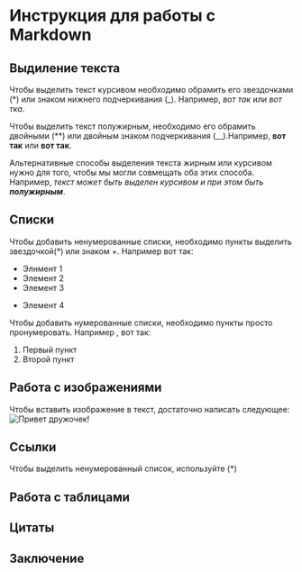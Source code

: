 # Инструкция для работы с Markdown

## Выдиление текста
Чтобы выделить текст курсивом необходимо обрамить его звездочками (*) или знаком нижнего подчеркивания (_). Например, *вот так* или _вот тка_.

Чтобы выделить текст полужирным, необходимо его обрамить двойными (**) или двойным знаком подчеркивания (__).Например, **вот так** или __вот так__.

Альтернативные способы выделения текста жирным или курсивом нужно для того, чтобы мы могли совмещать оба этих способа. Например, _текст может быть выделен курсивом и при этом быть **полужирным**_.
## Списки

Чтобы добавить ненумерованные списки, необходимо пункты выделить звездочкой(*) или знаком +. Например вот так:
* Элнмент 1
* Элемент 2
* Элемент 3
+ Элемент 4

Чтобы добавить нумерованные списки, необходимо пункты просто пронумеровать. Например , вот так:
1. Первый пункт
2. Второй пункт

## Работа с изображениями

Чтобы вставить изображение в текст, достаточно написать следующее:
![Привет дружочек!](volk.jpg)

## Ссылки
Чтобы выделить ненумерованный список, используйте (*) 
## Работа с таблицами

## Цитаты

## Заключение